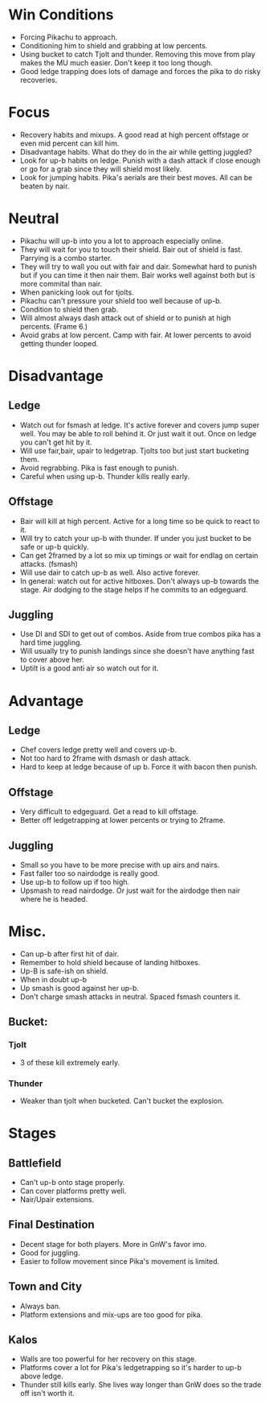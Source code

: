 # Win Conditions
- Forcing Pikachu to approach.
- Conditioning him to shield and grabbing at low percents.
- Using bucket to catch Tjolt and thunder. Removing this move from play makes the MU much easier. Don't keep it too long though. 
- Good ledge trapping does lots of damage and forces the pika to do risky recoveries.

# Focus
- Recovery habits and mixups. A good read at high percent offstage or even mid percent can kill him.
- Disadvantage habits. What do they do in the air while getting juggled?
- Look for up-b habits on ledge. Punish with a dash attack if close enough or go for a grab since they will shield most likely.
- Look for jumping habits. Pika's aerials are their best moves. All can be beaten by nair.

# Neutral
- Pikachu will up-b into you a lot to approach especially online. 
- They will wait for you to touch their shield. Bair out of shield is fast. Parrying is a combo starter.
- They will try to wall you out with fair and dair. Somewhat hard to punish but if you can time it then nair them. Bair works well against both but is more commital than nair. 
- When panicking look out for tjolts. 
- Pikachu can't pressure your shield too well because of up-b. 
- Condition to shield then grab. 
- Will almost always dash attack out of shield or to punish at high percents. (Frame 6.)
- Avoid grabs at low percent. Camp with fair. At lower percents to avoid getting thunder looped. 

# Disadvantage

## Ledge
- Watch out for fsmash at ledge. It's active forever and covers jump super well. You may be able to roll behind it. Or just wait it out. Once on ledge you can't get hit by it. 
- Will use fair,bair, upair to ledgetrap. Tjolts too but just start bucketing them.
- Avoid regrabbing. Pika is fast enough to punish. 
- Careful when using up-b. Thunder kills really early. 

## Offstage
- Bair will kill at high percent. Active for a long time so be quick to react to it. 
- Will try to catch your up-b with thunder. If under you just bucket to be safe or up-b quickly.
- Can get 2framed by a lot so mix up timings or wait for endlag on certain attacks. (fsmash)
- Will use dair to catch up-b as well. Also active forever.
- In general: watch out for active hitboxes. Don't always up-b towards the stage. Air dodging to the stage helps if he commits to an edgeguard.

## Juggling
- Use DI and SDI to get out of combos. Aside from true combos pika has a hard time juggling.
- Will usually try to punish landings since she doesn’t have anything fast to cover above her. 
- Uptilt is a good anti air so watch out for it. 

# Advantage

## Ledge
- Chef covers ledge pretty well and covers up-b. 
- Not too hard to 2frame with dsmash or dash attack. 
- Hard to keep at ledge because of up b. Force it with bacon then punish.

## Offstage
- Very difficult to edgeguard. Get a read to kill offstage.
- Better off ledgetrapping at lower percents or trying to 2frame.

## Juggling
- Small so you have to be more precise with up airs and nairs.
- Fast faller too so nairdodge is really good. 
- Use up-b to follow up if too high. 
- Upsmash to read nairdodge. Or just wait for the airdodge then nair where he is headed.

# Misc.
- Can up-b after first hit of dair.
- Remember to hold shield because of landing hitboxes.
- Up-B is safe-ish on shield.
- When in doubt up-b
- Up smash is good against her up-b.
- Don't charge smash attacks in neutral. Spaced fsmash counters it.

## Bucket:

### Tjolt
- 3 of these kill extremely early.

### Thunder
- Weaker than tjolt when bucketed. Can't bucket the explosion. 

# Stages

## Battlefield
- Can't up-b onto stage properly. 
- Can cover platforms pretty well. 
- Nair/Upair extensions. 

## Final Destination
- Decent stage for both players. More in GnW's favor imo.
- Good for juggling.
- Easier to follow movement since Pika's movement is limited. 

## Town and City
- Always ban.
- Platform extensions and mix-ups are too good for pika.

## Kalos
- Walls are too powerful for her recovery on this stage.
- Platforms cover a lot for Pika's ledgetrapping so it's harder to up-b above ledge. 
- Thunder still kills early. She lives way longer than GnW does so the trade off isn't worth it.

